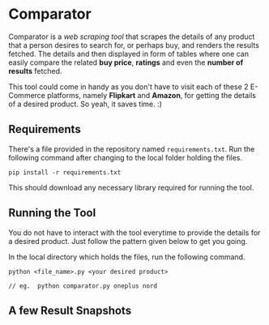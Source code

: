 # Comparator
Comparator is a *web scraping tool* that scrapes the details of any product that a person desires to search for, or perhaps buy, and renders the results fetched. The details and then displayed in form of tables where one can easily compare the related **buy price**, **ratings** and even the **number of results** fetched.  
  
This tool could come in handy as you don't have to visit each of these 2 E-Commerce platforms, namely **Flipkart** and **Amazon**, for getting the details of a desired product. So yeah, it saves time. :)  
  
## Requirements
There's a file provided in the repository named `requirements.txt`. Run the following command after changing to the local folder holding the files.

```
pip install -r requirements.txt
```
This should download any necessary library required for running the tool.  
  
## Running the Tool
You do not have to interact with the tool everytime to provide the details for a desired product. Just follow the pattern given below to get you going.  
  
In the local directory which holds the files, run the following command.
```
python <file_name>.py <your desired product>

// eg.  python comparator.py oneplus nord
```
  
## A few Result Snapshots

